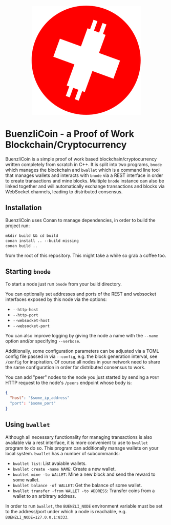 <p align="center">
  <img src="logo.svg">
</p>

# BuenzliCoin - a Proof of Work Blockchain/Cryptocurrency

BuenzliCoin is a simple proof of work based blockchain/cryptocurrency written
completely from scratch in C++. It is split into two programs, `bnode` which
manages the blockchain and `bwallet` which is a command line tool that manages
wallets and interacts with `bnode` via a REST interface in order to create
transactions and mine blocks. Multiple `bnode` instance can also be linked
together and will automatically exchange transactions and blocks via WebSocket
channels, leading to distributed consensus.

## Installation

BuenzliCoin uses Conan to manage dependencies, in order to build the project run:

```
mkdir build && cd build
conan install .. --build missing
conan build ..
```

from the root of this repository. This might take a while so grab a coffee too.

## Starting `bnode`

To start a node just run `bnode` from your build directory.

You can optionally set addresses and ports of the REST and websocket interfaces
exposed by this node via the options:

* `--http-host`
* `--http-port`
* `--websocket-host`
* `--websocket-port`

You can also improve logging by giving the node a name with the `--name` option
and/or specifying `--verbose`.

Additionally, some configuration parameters can be adjusted via a TOML config
file passed in via `--config`, e.g. the block generation interval, see `/config`
for inspiration. Of course all nodes in your network need to share the same
configuration in order for distributed consensus to work.

You can add "peer" nodes to the node you just started by sending a `POST` HTTP
request to the node's `/peers` endpoint whose body is:

```json
{
  "host": "$some_ip_address"
  "port": "$some_port"
}
```

## Using `bwallet`

Although all necessary functionality for managing transactions is also available
via a rest interface, it is more convenient to use to `bwallet` program to do so.
This program can additionally manage wallets on your local system. `bwallet` has
a number of subcommands:

* `bwallet list`: List avaiable wallets.
* `bwallet create -name NAME`: Create a new wallet.
* `bwallet mine -to WALLET`: Mine a new block and send the reward to some wallet.
* `bwallet balance -of WALLET`: Get the balance of some wallet.
* `bwallet transfer -from WALLET -to ADDRESS`: Transfer coins from a wallet to an arbitrary address.

In order to run `bwallet`, the `BUENZLI_NODE` environment variable must be set
to the address/port under which a node is reachable, e.g.
`BUENZLI_NODE=127.0.0.1:8333`.

